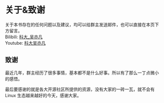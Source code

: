 # 关于&致谢 <!-- {docsify-ignore-all} -->

关于本书存在的任何问题以及建议，均可以给群主发送邮件，也可以直接在本页下方留言。  
Bilibili: [科大\_吴亦凡](https://space.bilibili.com/77485509)  
Youtube: [科大吴亦凡](https://www.youtube.com/channel/UCVO7lXKucA6z3O37WV7FG5w?view_as=subscriber)

## 致谢

最近几年，群主经历了很多事情，基本都不是什么好事。所以有了那么一丁点微小的感悟。

最后要感谢的就是各大开源社区所提供的资源，没有大家的一砖一瓦，就不会有 Linux 生态越来越好的今天，感谢大家。
